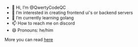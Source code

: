 - 👋 Hi, I’m @QwertyCodeQC
- 👀 I’m interested in creating frontend ui's or backend servers
- 🌱 I’m currently learning golang
- 📫 How to reach me on discord
- 😄 Pronouns: he/him

More you can read [here](https://qwerty.ovh)

<!---
QwertyCodeQC/QwertyCodeQC is a ✨ special ✨ repository because its `README.md` (this file) appears on your GitHub profile.
You can click the Preview link to take a look at your changes.
--->
